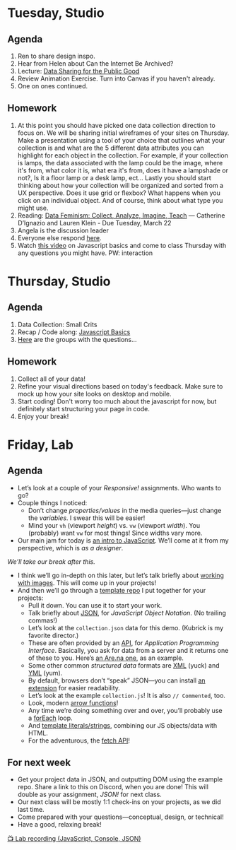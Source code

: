 ---
---

# Tuesday, Studio
## Agenda

1. Ren to share design inspo.
2. Hear from Helen about Can the Internet Be Archived?
3. Lecture: [Data Sharing for the Public Good](https://docs.google.com/presentation/d/1-mb9Fr2fFb6pMnFRXwMj63QTYnwmzg-nUqNVveov8-I/edit?usp=sharing)
4. Review Animation Exercise. Turn into Canvas if you haven't already. 
5. One on ones continued.

## Homework
1. At this point you should have picked one data collection direction to focus on. We will be sharing initial wireframes of your sites on Thursday. Make a presentation using a tool of your choice that outlines what your collection is and what are the 5 different data attributes you can highlight for each object in the collection. For example, if your collection is lamps, the data associated with the lamp could be the image, where it's from, what color it is, what era it's from, does it have a lampshade or not?, Is it a floor lamp or a desk lamp, ect... Lastly you should start thinking about how your collection will be organized and sorted from a UX perspective. Does it use grid or flexbox? What happens when you click on an individual object. And of course, think about what type you might use. 
2. Reading: [Data Feminism: Collect, Analyze, Imagine, Teach](https://data-feminism.mitpress.mit.edu/pub/ei7cogfn/release/4) — Catherine D’Ignazio and Lauren Klein - Due Tuesday, March 22
3. Angela is the discussion leader
4. Everyone else respond [here](https://docs.google.com/document/d/1pv5p2erPfjhSk7HzhXJtdSpO1effd9uR-X4lSVwFSS8/edit?usp=sharing).
5. Watch [this video](https://vimeo.com/513584741?embedded=true&source=video_title&owner=11664633) on Javascript basics and come to class Thursday with any questions you might have. PW: interaction

# Thursday, Studio
## Agenda

1. Data Collection: Small Crits 
2. Recap / Code along: [Javascript Basics](https://www.figma.com/proto/2EaprAXFoi8l3BgM4s2lNv/intro-to-js?node-id=3-2&scaling=contain&page-id=0%3A1)
3. [Here](https://docs.google.com/document/d/1eIa1zuC7V0szzHRJbxIBEJDec5c947Gb9qj1simWBs4/edit?usp=sharing) are the groups with the questions...


## Homework
1. Collect all of your data!
2. Refine your visual directions based on today's feedback. Make sure to mock up how your site looks on desktop and mobile.
3. Start coding! Don't worry too much about the javascript for now, but definitely start structuring your page in code. 
4. Enjoy your break!



# Friday, Lab

## Agenda

- Let’s look at a couple of your *Responsive!* assignments. Who wants to go?
	<!-- Anjali, Rose, Julie. -->
- Couple things I noticed:
	- Don’t change *properties/values* in the media queries—just change the *variables*. I swear this will be easier!
	- Mind your `vh` (viewport *height*) vs. `vw` (viewport *width*). You (probably) want `vw` for most things! Since widths vary more.
- Our main jam for today is [an intro to JavaScript](https://core-interaction.github.io/lab/javascript/). We’ll come at it from my perspective, which is *as a designer*.

*We’ll take our break after this.*

- I think we’ll go in-depth on this later, but let’s talk briefly about [working with images](https://core-interaction.github.io/lab/images/). This will come up in your projects!
- And then we’ll go through a [template repo](https://github.com/core-interaction-s23/collection) I put together for your projects:
	- Pull it down. You can use it to start your work.
	- Talk briefly about [JSON](https://en.wikipedia.org/wiki/JSON), for *JavaScript Object Notation*. (No trailing commas!)
	- Let’s look at the `collection.json` data for this demo. (Kubrick is my favorite director.)
	- These are often provided by an [API](https://en.wikipedia.org/wiki/API), for *Application Programming Interface*. Basically, you ask for data from a server and it returns one of these to you. Here’s [an Are.na one](https://api.are.na/v2/channels/typography-and-interaction-too), as an example.
	- Some other common *structured data* formats are [XML](https://en.wikipedia.org/wiki/XML) (yuck) and [YML](https://en.wikipedia.org/wiki/YAML) (yum).
	- By default, browsers don’t “speak” JSON—you can install [an extension](https://chrome.google.com/webstore/detail/json-formatter) for easier readability.
	- Let’s look at the example `collection.js`! It is also `// Commented`, too.
	- Look, modern [arrow functions](https://developer.mozilla.org/en-US/docs/Web/JavaScript/Reference/Functions/Arrow_functions)!
	- Any time we’re doing something over and over, you’ll probably use a [forEach](https://developer.mozilla.org/en-US/docs/Web/JavaScript/Reference/Global_Objects/Array/forEach) loop.
	- And [template literals/strings](https://developer.mozilla.org/en-US/docs/Web/JavaScript/Reference/Template_literals), combining our JS objects/data with HTML.
	- For the adventurous, the [fetch API](https://developer.mozilla.org/en-US/docs/Web/API/Fetch_API/Using_Fetch)!



## For next week

- Get your project data in JSON, and outputting DOM using the example repo. Share a link to this on Discord, when you are done! This will double as your assignment, *JSON!* for next class.
- Our next class will be mostly 1:1 check-ins on your projects, as we did last time.
- Come prepared with your questions—conceptual, design, or technical!
- Have a good, relaxing break!

[📺 Lab recording (JavaScript, Console, JSON)](https://drive.google.com/file/d/1R0x-CZMni0DWMVJcTyNNCLgGyhs2W1Uc)
